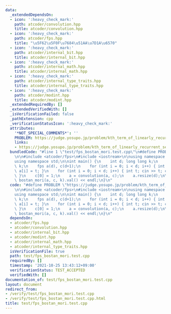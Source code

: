 ```yaml
---
data:
  _extendedDependsOn:
  - icon: ':heavy_check_mark:'
    path: atcoder/convolution.hpp
    title: atcoder/convolution.hpp
  - icon: ':heavy_check_mark:'
    path: atcoder/fps.hpp
    title: "\u5F62\u5F0F\u7684\u51AA\u7D1A\u6570"
  - icon: ':heavy_check_mark:'
    path: atcoder/internal_bit.hpp
    title: atcoder/internal_bit.hpp
  - icon: ':heavy_check_mark:'
    path: atcoder/internal_math.hpp
    title: atcoder/internal_math.hpp
  - icon: ':heavy_check_mark:'
    path: atcoder/internal_type_traits.hpp
    title: atcoder/internal_type_traits.hpp
  - icon: ':heavy_check_mark:'
    path: atcoder/modint.hpp
    title: atcoder/modint.hpp
  _extendedRequiredBy: []
  _extendedVerifiedWith: []
  _isVerificationFailed: false
  _pathExtension: cpp
  _verificationStatusIcon: ':heavy_check_mark:'
  attributes:
    '*NOT_SPECIAL_COMMENTS*': ''
    PROBLEM: https://judge.yosupo.jp/problem/kth_term_of_linearly_recurrent_sequence
    links:
    - https://judge.yosupo.jp/problem/kth_term_of_linearly_recurrent_sequence
  bundledCode: "#line 1 \"test/fps_bostan_mori.test.cpp\"\n#define PROBLEM \"https://judge.yosupo.jp/problem/kth_term_of_linearly_recurrent_sequence\"\
    \n\n#include <atcoder/fps>\n#include <iostream>\n\nusing namespace atcoder;\n\
    using namespace std;\n\nint main() {\n    int d; long long k;\n    cin >> d >>\
    \ k;\n    fps a(d), c(d+1);\n    for (int i = 0; i < d; i++) { int t; cin >> t;\
    \ a[i] = t; }\n    for (int i = 0; i < d; i++) { int t; cin >> t; c[i+1] = -t;\
    \ }\n    c[0] = 1;\n    a = convolution(a, c);\n    a.resize(d);\n\n    cout <<\
    \ bostan_mori(a, c, k).val() << endl;\n}\n"
  code: "#define PROBLEM \"https://judge.yosupo.jp/problem/kth_term_of_linearly_recurrent_sequence\"\
    \n\n#include <atcoder/fps>\n#include <iostream>\n\nusing namespace atcoder;\n\
    using namespace std;\n\nint main() {\n    int d; long long k;\n    cin >> d >>\
    \ k;\n    fps a(d), c(d+1);\n    for (int i = 0; i < d; i++) { int t; cin >> t;\
    \ a[i] = t; }\n    for (int i = 0; i < d; i++) { int t; cin >> t; c[i+1] = -t;\
    \ }\n    c[0] = 1;\n    a = convolution(a, c);\n    a.resize(d);\n\n    cout <<\
    \ bostan_mori(a, c, k).val() << endl;\n}\n"
  dependsOn:
  - atcoder/fps.hpp
  - atcoder/convolution.hpp
  - atcoder/internal_bit.hpp
  - atcoder/modint.hpp
  - atcoder/internal_math.hpp
  - atcoder/internal_type_traits.hpp
  isVerificationFile: true
  path: test/fps_bostan_mori.test.cpp
  requiredBy: []
  timestamp: '2021-10-25 13:43:12+09:00'
  verificationStatus: TEST_ACCEPTED
  verifiedWith: []
documentation_of: test/fps_bostan_mori.test.cpp
layout: document
redirect_from:
- /verify/test/fps_bostan_mori.test.cpp
- /verify/test/fps_bostan_mori.test.cpp.html
title: test/fps_bostan_mori.test.cpp
---
```

